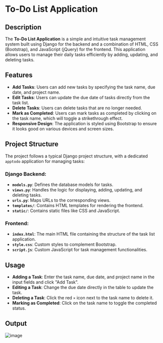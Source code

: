 # To-Do List Application

## Description

The **To-Do List Application** is a simple and intuitive task management system built using Django for the backend and a combination of HTML, CSS (Bootstrap), and JavaScript (jQuery) for the frontend. This application allows users to manage their daily tasks efficiently by adding, updating, and deleting tasks.

## Features

- **Add Tasks**: Users can add new tasks by specifying the task name, due date, and project name.
- **Edit Tasks**: Users can update the due date of tasks directly from the task list.
- **Delete Tasks**: Users can delete tasks that are no longer needed.
- **Mark as Completed**: Users can mark tasks as completed by clicking on the task name, which will toggle a strikethrough effect.
- **Responsive Design**: The application is styled using Bootstrap to ensure it looks good on various devices and screen sizes.

## Project Structure

The project follows a typical Django project structure, with a dedicated `apptodo` application for managing tasks:

### Django Backend:

- **`models.py`**: Defines the database models for tasks.
- **`views.py`**: Handles the logic for displaying, adding, updating, and deleting tasks.
- **`urls.py`**: Maps URLs to the corresponding views.
- **`templates/`**: Contains HTML templates for rendering the frontend.
- **`static/`**: Contains static files like CSS and JavaScript.

### Frontend:

- **`index.html`**: The main HTML file containing the structure of the task list application.
- **`style.css`**: Custom styles to complement Bootstrap.
- **`script.js`**: Custom JavaScript for task management functionalities.

## Usage

- **Adding a Task**: Enter the task name, due date, and project name in the input fields and click "Add Task".
- **Editing a Task**: Change the due date directly in the table to update the task.
- **Deleting a Task**: Click the red `×` icon next to the task name to delete it.
- **Marking as Completed**: Click on the task name to toggle the completed status.

## Output
![image](https://github.com/Jai-Pradhiksha/To-Do-List/assets/100289733/6f106d64-92a2-487e-8889-ae3d7518824d)


